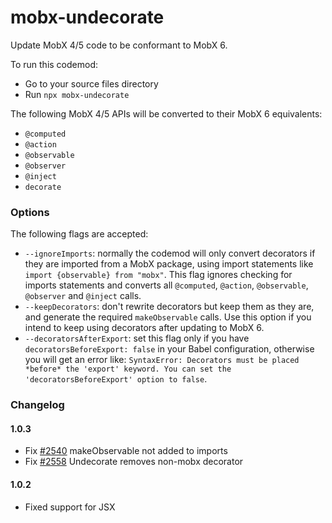 # mobx-undecorate

Update MobX 4/5 code to be conformant to MobX 6.

To run this codemod:

-   Go to your source files directory
-   Run `npx mobx-undecorate`

The following MobX 4/5 APIs will be converted to their MobX 6 equivalents:

-   `@computed`
-   `@action`
-   `@observable`
-   `@observer`
-   `@inject`
-   `decorate`

### Options

The following flags are accepted:

-   `--ignoreImports`: normally the codemod will only convert decorators if they are imported from a MobX package, using import statements like `import {observable} from "mobx"`. This flag ignores checking for imports statements and converts all `@computed`, `@action`, `@observable`, `@observer` and `@inject` calls.
-   `--keepDecorators`: don't rewrite decorators but keep them as they are, and generate the required `makeObservable` calls. Use this option if you intend to keep using decorators after updating to MobX 6.
-   `--decoratorsAfterExport`: set this flag only if you have `decoratorsBeforeExport: false` in your Babel configuration, otherwise you will get an error like: `SyntaxError: Decorators must be placed *before* the 'export' keyword. You can set the 'decoratorsBeforeExport' option to false`.

### Changelog

#### 1.0.3

-   Fix [#2540](https://github.com/mobxjs/mobx/issues/2540) makeObservable not added to imports
-   Fix [#2558](https://github.com/mobxjs/mobx/issues/2558) Undecorate removes non-mobx decorator

#### 1.0.2

-   Fixed support for JSX
